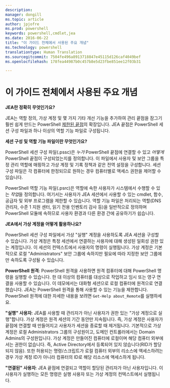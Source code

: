 ```yaml
---
description: 
manager: dongill
ms.topic: article
author: jpjofre
ms.prod: powershell
keywords: powershell,cmdlet,jea
ms.date: 2016-06-22
title: "이 가이드 전체에서 사용된 주요 개념"
ms.technology: powershell
translationtype: Human Translation
ms.sourcegitcommit: 7504fe496a8913718847e45115d126caf4049bef
ms.openlocfilehash: 178fea44987b0c457b8e5d23fbe851ee12f03b31

---
```


# 이 가이드 전체에서 사용된 주요 개념
**JEA란 정확히 무엇인가요?**

JEA는 역할 정의, 가상 계정 및 몇 가지 기타 개선 기능을 추가하여 관리 끝점을 잠그기 훨씬 쉽게 만드는 PowerShell [제한된 끝점](http://blogs.technet.com/b/heyscriptingguy/archive/2014/03/31/introduction-to-powershell-endpoints.aspx)의 확장입니다.
JEA 끝점은 PowerShell 세션 구성 파일과 하나 이상의 역할 기능 파일로 구성됩니다.

**세션 구성 및 역할 기능 파일이란 무엇인가요?**

PowerShell 세션 구성 파일(.pssc)은 *누가* PowerShell 끝점에 연결할 수 있고 *어떻게* PowerShell 끝점이 구성되었는지를 정의합니다.
이 파일에서 사용자 및 보안 그룹을 특정 관리 역할에 매핑하고 가상 계정 및 기록 정책과 같은 전역 설정을 구성합니다.
세션 구성 파일은 각 컴퓨터에 한정되므로 원하는 경우 컴퓨터별로 액세스 권한을 제어할 수 있습니다.

PowerShell 역할 기능 파일(.psrc)은 역할에 속한 사용자가 시스템에서 수행할 수 있는 *작업*을 정의합니다.
여기서는 사용자가 JEA 세션에서 사용할 수 있는 cmdlet, 함수, 공급자 및 외부 프로그램을 제한할 수 있습니다.
역할 기능 파일은 처리되는 역할(DNS 관리자, 수준 1 지원 센터, 읽기 전용 인벤토리 감사 등)을 일반적으로 정의하며 PowerShell 모듈에 속하므로 사용자 환경과 다른 환경 간에 공유하기가 쉽습니다.

**JEA에서 가상 계정을 어떻게 활용하나요?**

PowerShell 세션 구성 파일에서 가상 "실행" 계정을 사용하도록 JEA 세션을 구성할 수 있습니다.
가상 계정은 특정 세션에서 연결하는 사용자에 대해 생성된 일회성 권한 있는 계정입니다. 이 세션의 컨텍스트에서 사용자의 명령이 실행됩니다.
가상 계정은 기본적으로 로컬 "Administrators" 보안 그룹에 속하지만 필요에 따라 지정한 보안 그룹에만 속하도록 구성될 수 있습니다.

**PowerShell 원격**: PowerShell 원격을 사용하면 원격 컴퓨터에 대해 PowerShell 명령을 실행할 수 있습니다.
한 대 이상의 컴퓨터를 대상으로 작업하고 임시 또는 영구 연결을 사용할 수 있습니다.
이 데모에서는 대화형 세션으로 로컬 컴퓨터에 원격으로 연결했습니다.
JEA는 PowerShell 원격을 통해 사용할 수 있는 기능을 제한합니다.
PowerShell 원격에 대한 자세한 내용을 보려면 `Get-Help about_Remote`를 실행하세요.

**"실행" 사용자**: JEA를 사용할 때 관리자가 아닌 사용자가 권한 있는 "가상 계정으로 실행"합니다.
가상 계정은 원격 세션의 기간 동안만 지속됩니다.
즉, 가상 계정은 사용자가 끝점에 연결할 때 만들어지고 사용자가 세션을 종료할 때 제거됩니다.
기본적으로 가상 계정은 로컬 Administrators 그룹의 구성원이고,
도메인 컨트롤러에서는 Domain Admins의 구성원입니다.
가상 계정은 만들어진 컴퓨터에 로컬이며 해당 컴퓨터 외부에서는 권한이 없습니다.
즉, Active Directory에서 등록되어 있지 않습니다(RID가 할당되지 않음).
또한 허용되는 명령/스크립트가 로컬 컴퓨터 외부의 리소스에 액세스하려는 경우 가상 계정 ID가 아니라 컴퓨터의 ID로 해당 리소스에 액세스하게 됩니다.

**"연결된" 사용자**: JEA 끝점에 연결되고 역할이 할당된 관리자가 아닌 사용자입니다.
이 사용자가 실행하는 모든 명령은 실행 사용자 또는 가상 계정의 컨텍스트에서 실행됩니다.




<!--HONumber=Aug16_HO3-->


